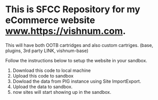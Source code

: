 # This is SFCC Repository for my eCommerce website www.https://vishnum.com.

This will have both OOTB cartridges and also custom cartriges. (base, plugins, 3rd party LINK, vishnum-base)

Follow the instructions below to setup the website in your sandbox.
1. Download this code to local machine
2. Upload this code to sandbox 
3. Dowload the data from PIG instance using Site ImportExport.
4. Upload the data to sandbox. 
5. now sites will start showing up  in the sandbox. 
